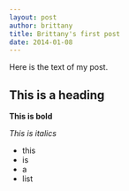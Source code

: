```yaml
---
layout: post
author: brittany
title: Brittany's first post
date: 2014-01-08
---
```


Here is the text of my post.

## This is a heading

**This is bold**

*This is italics*

* this
* is
* a
* list
